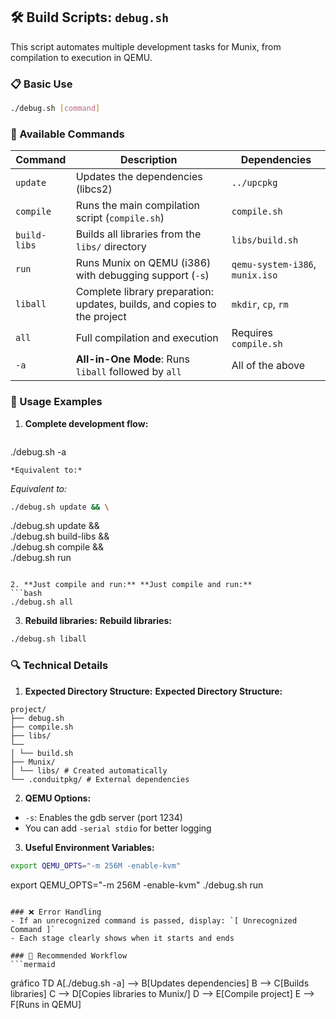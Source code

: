 ## 🛠️ Build Scripts: `debug.sh`

This script automates multiple development tasks for Munix, from compilation to execution in QEMU.

### 📋 Basic Use
```bash
./debug.sh [command]
```
### 🔧 Available Commands

| Command | Description | Dependencies |
|---------------|-----------------------------------------------------------------------------|----------------------------------|
| `update` | Updates the dependencies (libcs2) | `../upcpkg` |
| `compile` | Runs the main compilation script (`compile.sh`) | `compile.sh` |
| `build-libs` | Builds all libraries from the `libs/` directory | `libs/build.sh` |
| `run` | Runs Munix on QEMU (i386) with debugging support (`-s`) | `qemu-system-i386`, `munix.iso` |
| `liball` | Complete library preparation: updates, builds, and copies to the project | `mkdir`, `cp`, `rm` |
| `all` | Full compilation and execution | Requires `compile.sh` |
| `-a` | **All-in-One Mode**: Runs `liball` followed by `all` | All of the above |

### 🎯 Usage Examples

1. **Complete development flow:**
```bash
```
./debug.sh -a
```
*Equivalent to:*
```
*Equivalent to:*
```bash
./debug.sh update && \
```
./debug.sh update && \
./debug.sh build-libs && \
./debug.sh compile && \
./debug.sh run
```

2. **Just compile and run:** **Just compile and run:**
```bash
./debug.sh all
```
3. **Rebuild libraries:** **Rebuild libraries:**
```bash
./debug.sh liball
```

### 🔍 Technical Details

1. **Expected Directory Structure:** **Expected Directory Structure:**
```
project/
├── debug.sh
├── compile.sh
├── libs/
└──
│ └── build.sh
├── Munix/
│ └── libs/ # Created automatically
└── .conduitpkg/ # External dependencies
```

2. **QEMU Options:**
- `-s`: Enables the gdb server (port 1234)
- You can add `-serial stdio` for better logging

3. **Useful Environment Variables:**
```bash
export QEMU_OPTS="-m 256M -enable-kvm"
```
export QEMU_OPTS="-m 256M -enable-kvm"
./debug.sh run
```

### ❌ Error Handling
- If an unrecognized command is passed, display: `[ Unrecognized Command ]`
- Each stage clearly shows when it starts and ends

### 🔄 Recommended Workflow
```mermaid
```
gráfico TD
A[./debug.sh -a] --> B[Updates dependencies]
B --> C[Builds libraries]
C --> D[Copies libraries to Munix/]
D --> E[Compile project]
E --> F[Runs in QEMU]
```